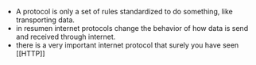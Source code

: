 - A protocol is only a set of rules standardized to do something, like transporting data.
- in resumen internet protocols change the behavior of how data is send and received through internet.
- there is a very important internet protocol that surely you have seen [[HTTP]]